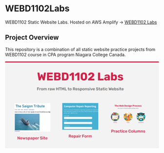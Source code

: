 # WEBD1102Labs
 WEBD1102 Static Website Labs. Hosted on AWS Amplify -> <a href="https://main.d10nwdetk3pkgi.amplifyapp.com/">WEBD1102 Labs</a>
## Project Overview
 This repository is a combination of all static website practice projects from WEBD1102 course in CPA program Niagara College Canada.

<img src="images/Screenshot 2024-11-19 104714.png">
